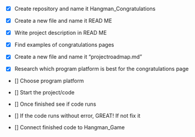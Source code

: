 - [x] Create repository and name it Hangman_Congratulations 

- [x] Create a new file and name it READ ME 

- [x] Write project description in READ ME 

- [x] Find examples of congratulations pages 

- [x] Create a new file and name it “projectroadmap.md” 

- [x] Research which program platform is best for the congratulations page 

- [] Choose program platform 

- [] Start the project/code 

- [] Once finished see if code runs 

- [] If the code runs without error, GREAT! If not fix it 

- [] Connect finished code to Hangman_Game 
